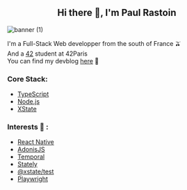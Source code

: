 <h2 align="center">Hi there 👋, I'm Paul Rastoin</h1>

![banner (1)](https://user-images.githubusercontent.com/45004772/190092120-97203bd9-b28d-46ce-86bc-5019bb697a60.png)

I'm a Full-Stack Web developper from the south of France 🫒  
And a [42](https://42.fr/en/homepage/) student at 42Paris  
You can find my devblog [here](https://prastoin.netlify.app/) 🚧

### Core Stack:

- [TypeScript](https://www.typescriptlang.org/)
- [Node.js](https://nodejs.org/en/)
- [XState](https://xstate.js.org/docs/)

### Interests :eyes: :

- [React Native](https://reactnative.dev/)
- [AdonisJS](https://adonisjs.com/)
- [Temporal](https://temporal.io/)
- [Stately](https://stately.ai/viz)
- [@xstate/test](https://xstate.js.org/docs/packages/xstate-test/)
- [Playwright](https://playwright.dev/)
